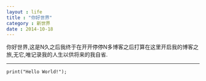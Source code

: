 ```yaml
---
layout : life
title : "你好世界"
category : 新世界
date : 2014-10-18
---
```


你好世界,这是N久之后我终于在开开停停N多博客之后打算在这里开启我的博客之旅,无它,唯记录我的人生以供将来的我自省.
******

```
print("Hello World!");
```
